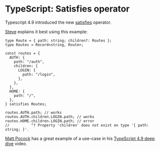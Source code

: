 # TypeScript: Satisfies operator

Typescript 4.9 introduced the new [satisfies](https://www.typescriptlang.org/docs/handbook/release-notes/typescript-4-9.html#the-satisfies-operator) operator.

[Steve](https://twitter.com/Steve8708/status/1605322303319199744) explains it best using this example:

```tsx
type Route = { path: string; children?: Routes };
type Routes = Record<string, Route>;

const routes = {
  AUTH: {
    path: "/auth",
    children: {
      LOGIN: {
        path: "/login",
      },
    },
  },
  HOME: {
    path: "/",
  },
} satisfies Routes;

routes.AUTH.path; // works
routes.AUTH.children.LOGIN.path; // works
routes.HOME.children.LOGIN.path; // error
//          ^? Property 'children' does not exist on type '{ path: string; }'.
```

[Matt Pocock](https://twitter.com/mattpocockuk) has a great example of a use-case in his [TypeScript 4.9 deep dive](https://www.youtube.com/watch?v=Danki1DyiuI&t=439s) video.
